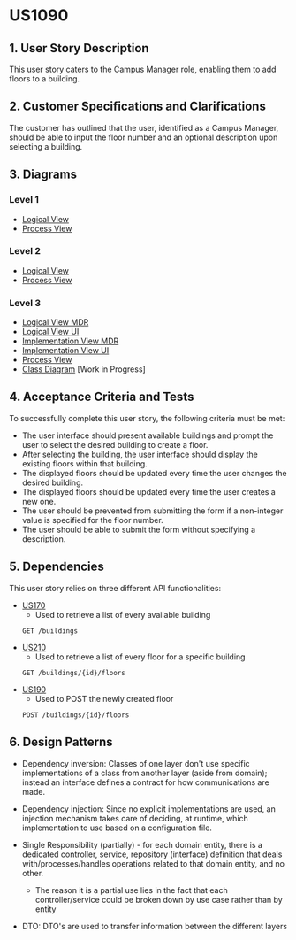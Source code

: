 # US1090

## 1. User Story Description

This user story caters to the Campus Manager role, enabling them to add floors to a building.

## 2. Customer Specifications and Clarifications

The customer has outlined that the user, identified as a Campus Manager, should be able to input the floor number and an optional description upon selecting a building.

## 3. Diagrams

### Level 1

-   [Logical View](../general-purpose/level1/logical-view.svg)
-   [Process View](./level1/process-view.svg)

### Level 2

-   [Logical View](../general-purpose/level2/logical-view.svg)
-   [Process View](./level2/process-view.svg)

### Level 3

-   [Logical View MDR](../general-purpose/level3/mdr-logical-view.svg)
-   [Logical View UI](../general-purpose/level3/ui-logical-view.svg)
-   [Implementation View MDR](../general-purpose/level3/mdr-implementation-view.svg)
-   [Implementation View UI](../general-purpose/level3/ui-implementation-view.svg)
-   [Process View](./level3/process-view.svg)
-   [Class Diagram](./level3/class-diagram.svg) [Work in Progress]

## 4. Acceptance Criteria and Tests

To successfully complete this user story, the following criteria must be met:

-   The user interface should present available buildings and prompt the user to select the desired building to create a floor.
-   After selecting the building, the user interface should display the existing floors within that building.
-   The displayed floors should be updated every time the user changes the desired building.
-   The displayed floors should be updated every time the user creates a new one.
-   The user should be prevented from submitting the form if a non-integer value is specified for the floor number.
-   The user should be able to submit the form without specifying a description.

## 5. Dependencies

This user story relies on three different API functionalities:

-   [US170](../us170)
    -   Used to retrieve a list of every available building
    ```
    GET /buildings
    ```
-   [US210](../us210)
    -   Used to retrieve a list of every floor for a specific building
    ```
    GET /buildings/{id}/floors
    ```
-   [US190](../us190)
    -   Used to POST the newly created floor
    ```
    POST /buildings/{id}/floors
    ```

## 6. Design Patterns

-   Dependency inversion: Classes of one layer don't use specific implementations of a class from another layer (aside from domain); instead an interface defines a contract for how communications are made.

-   Dependency injection: Since no explicit implementations are used, an injection mechanism takes care of deciding, at runtime, which implementation to use based on a configuration file.

-   Single Responsibility (partially) - for each domain entity, there is a dedicated controller, service, repository (interface) definition that deals with/processes/handles operations related to that domain entity, and no other.

    -   The reason it is a partial use lies in the fact that each controller/service could be broken down by use case rather than by entity

-   DTO: DTO's are used to transfer information between the different layers
